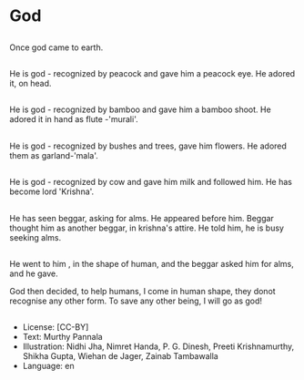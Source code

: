 # God

##
Once god came to earth.

##
He is god - recognized by peacock and gave him a peacock eye. He adored it, on head.

##
He is god - recognized by bamboo and gave him a bamboo shoot. He adored it in hand as flute -'murali'.

##
He is god - recognized by bushes and trees, gave him flowers. He adored them as garland-'mala'.

##
He is god - recognized by cow and gave him milk and followed him. He has become lord 'Krishna'.

##
He has seen beggar, asking for alms. He appeared before him. Beggar thought him as another beggar, in krishna's attire. He told him, he is busy seeking alms.

##
He went to him , in the shape of human, and the beggar asked him for alms, and he gave.

God then decided, to help humans, I come in human shape, they donot recognise any other form. To save any other being, I will go as god!

##
* License: [CC-BY]
* Text: Murthy Pannala
* Illustration: Nidhi Jha, Nimret Handa, P. G. Dinesh, Preeti Krishnamurthy, Shikha Gupta, Wiehan de Jager, Zainab Tambawalla
* Language: en
